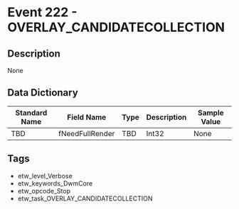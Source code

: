 # Event 222 - OVERLAY_CANDIDATECOLLECTION

## Description
None

## Data Dictionary
|Standard Name|Field Name|Type|Description|Sample Value|
|---|---|---|---|---|
|TBD|fNeedFullRender|TBD|Int32|None|None|

## Tags
* etw_level_Verbose
* etw_keywords_DwmCore
* etw_opcode_Stop
* etw_task_OVERLAY_CANDIDATECOLLECTION